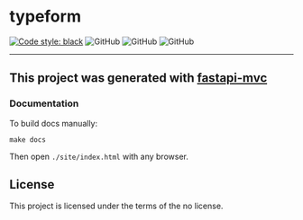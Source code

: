 # typeform
[![Code style: black](https://img.shields.io/badge/code%20style-black-000000.svg)](https://github.com/psf/black)
![GitHub](https://img.shields.io/badge/fastapi-v.0.88.0-blue)
![GitHub](https://img.shields.io/badge/python-3.8%20%7C%203.9%20%7C%203.10%20%7C%203.11-blue)
![GitHub](https://img.shields.io/badge/license-no-blue)

---

## This project was generated with [fastapi-mvc](https://github.com/fastapi-mvc/fastapi-mvc)

### Documentation


To build docs manually:
```shell
make docs
```

Then open `./site/index.html` with any browser.

## License

This project is licensed under the terms of the no license.
